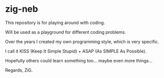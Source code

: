 # zig-neb

This repository is for playing around with coding.

Will be used as a playground for different coding problems.

Over the years I created my own programming style, which is very specific.

I call it KISS (Keep It Simple Stupid)
        +  ASAP (As SIMPLE As Possible).
        
Hopefully others could learn something too... maybe even more things...

Regards,  ZiG.
